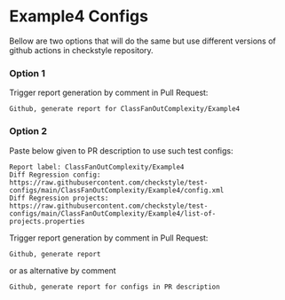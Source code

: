 # Example4 Configs

Bellow are two options that will do the same but use different versions
of github actions in checkstyle repository.


### Option 1
Trigger report generation by comment in Pull Request:
```
Github, generate report for ClassFanOutComplexity/Example4
```

### Option 2

Paste below given to PR description to use such test configs:
```
Report label: ClassFanOutComplexity/Example4
Diff Regression config: https://raw.githubusercontent.com/checkstyle/test-configs/main/ClassFanOutComplexity/Example4/config.xml
Diff Regression projects: https://raw.githubusercontent.com/checkstyle/test-configs/main/ClassFanOutComplexity/Example4/list-of-projects.properties
```

Trigger report generation by comment in Pull Request:
```
Github, generate report
```
or as alternative by comment
```
Github, generate report for configs in PR description
```
